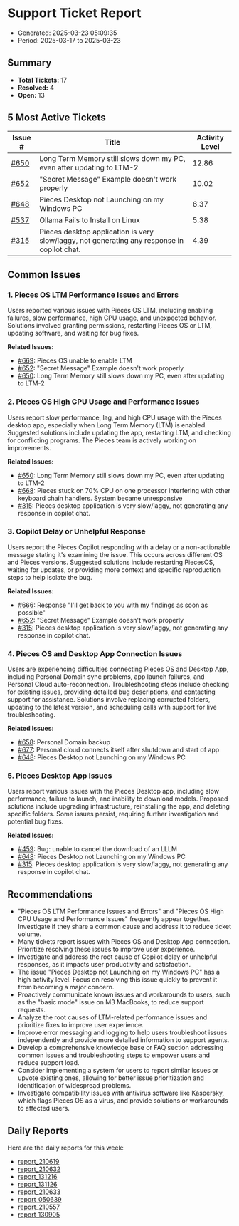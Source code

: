 # Support Ticket Report
- Generated: 2025-03-23 05:09:35
- Period: 2025-03-17 to 2025-03-23

## Summary
- **Total Tickets:** 17
- **Resolved:** 4
- **Open:** 13

## 5 Most Active Tickets
| Issue # | Title | Activity Level |
|---------|-------|----------------|
| [#650](https://github.com/pieces-app/support/issues/650) | Long Term Memory still slows down my PC, even after updating to LTM-2 | 12.86 |
| [#652](https://github.com/pieces-app/support/issues/652) | "Secret Message" Example doesn't work properly | 10.02 |
| [#648](https://github.com/pieces-app/support/issues/648) | Pieces Desktop not Launching on my Windows PC | 6.37 |
| [#537](https://github.com/pieces-app/support/issues/537) | Ollama Fails to Install on Linux | 5.38 |
| [#315](https://github.com/pieces-app/support/issues/315) | Pieces desktop application is very slow/laggy, not generating any response in copilot chat. | 4.39 |

## Common Issues
### 1. Pieces OS LTM Performance Issues and Errors
Users reported various issues with Pieces OS LTM, including enabling failures, slow performance, high CPU usage, and unexpected behavior. Solutions involved granting permissions, restarting Pieces OS or LTM, updating software, and waiting for bug fixes.

**Related Issues:**
- [#669](https://github.com/pieces-app/support/issues/669): Pieces OS unable to enable LTM
- [#652](https://github.com/pieces-app/support/issues/652): "Secret Message" Example doesn't work properly
- [#650](https://github.com/pieces-app/support/issues/650): Long Term Memory still slows down my PC, even after updating to LTM-2

### 2. Pieces OS High CPU Usage and Performance Issues
Users report slow performance, lag, and high CPU usage with the Pieces desktop app, especially when Long Term Memory (LTM) is enabled.  Suggested solutions include updating the app, restarting LTM, and checking for conflicting programs. The Pieces team is actively working on improvements.

**Related Issues:**
- [#650](https://github.com/pieces-app/support/issues/650): Long Term Memory still slows down my PC, even after updating to LTM-2
- [#668](https://github.com/pieces-app/support/issues/668): Pieces stuck on 70% CPU on one processor interfering with other keyboard chain handlers. System became unresponsive
- [#315](https://github.com/pieces-app/support/issues/315): Pieces desktop application is very slow/laggy, not generating any response in copilot chat.

### 3. Copilot Delay or Unhelpful Response
Users report the Pieces Copilot responding with a delay or a non-actionable message stating it's examining the issue. This occurs across different OS and Pieces versions. Suggested solutions include restarting PiecesOS, waiting for updates, or providing more context and specific reproduction steps to help isolate the bug.

**Related Issues:**
- [#666](https://github.com/pieces-app/support/issues/666): Response "I'll get back to you with my findings as soon as possible"
- [#652](https://github.com/pieces-app/support/issues/652): "Secret Message" Example doesn't work properly
- [#315](https://github.com/pieces-app/support/issues/315): Pieces desktop application is very slow/laggy, not generating any response in copilot chat.

### 4. Pieces OS and Desktop App Connection Issues
Users are experiencing difficulties connecting Pieces OS and Desktop App, including Personal Domain sync problems, app launch failures, and Personal Cloud auto-reconnection. Troubleshooting steps include checking for existing issues, providing detailed bug descriptions, and contacting support for assistance. Solutions involve replacing corrupted folders, updating to the latest version, and scheduling calls with support for live troubleshooting.

**Related Issues:**
- [#658](https://github.com/pieces-app/support/issues/658): Personal Domain backup
- [#677](https://github.com/pieces-app/support/issues/677): Personal cloud connects itself after shutdown and start of app
- [#648](https://github.com/pieces-app/support/issues/648): Pieces Desktop not Launching on my Windows PC

### 5. Pieces Desktop App Issues
Users report various issues with the Pieces Desktop app, including slow performance, failure to launch, and inability to download models. Proposed solutions include upgrading infrastructure, reinstalling the app, and deleting specific folders. Some issues persist, requiring further investigation and potential bug fixes.

**Related Issues:**
- [#459](https://github.com/pieces-app/support/issues/459): Bug: unable to cancel the download of an LLLM
- [#648](https://github.com/pieces-app/support/issues/648): Pieces Desktop not Launching on my Windows PC
- [#315](https://github.com/pieces-app/support/issues/315): Pieces desktop application is very slow/laggy, not generating any response in copilot chat.


## Recommendations
- "Pieces OS LTM Performance Issues and Errors" and "Pieces OS High CPU Usage and Performance Issues" frequently appear together. Investigate if they share a common cause and address it to reduce ticket volume.
- Many tickets report issues with Pieces OS and Desktop App connection. Prioritize resolving these issues to improve user experience.
- Investigate and address the root cause of Copilot delay or unhelpful responses, as it impacts user productivity and satisfaction.
- The issue "Pieces Desktop not Launching on my Windows PC" has a high activity level. Focus on resolving this issue quickly to prevent it from becoming a major concern.
- Proactively communicate known issues and workarounds to users, such as the "basic mode" issue on M3 MacBooks, to reduce support requests.
- Analyze the root causes of LTM-related performance issues and prioritize fixes to improve user experience.
- Improve error messaging and logging to help users troubleshoot issues independently and provide more detailed information to support agents.
- Develop a comprehensive knowledge base or FAQ section addressing common issues and troubleshooting steps to empower users and reduce support load.
- Consider implementing a system for users to report similar issues or upvote existing ones, allowing for better issue prioritization and identification of widespread problems.
- Investigate compatibility issues with antivirus software like Kaspersky, which flags Pieces OS as a virus, and provide solutions or workarounds to affected users.

## Daily Reports
Here are the daily reports for this week:

- [report_210619](daily/2025-03-18/report_210619.md)
- [report_210632](daily/2025-03-19/report_210632.md)
- [report_131216](daily/2025-03-19/report_131216.md)
- [report_131126](daily/2025-03-20/report_131126.md)
- [report_210633](daily/2025-03-20/report_210633.md)
- [report_050639](daily/2025-03-22/report_050639.md)
- [report_210557](daily/2025-03-22/report_210557.md)
- [report_130905](daily/2025-03-22/report_130905.md)
